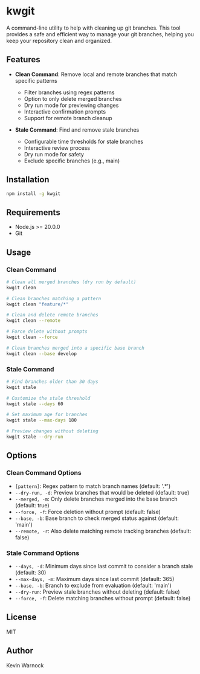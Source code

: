 # kwgit

A command-line utility to help with cleaning up git branches. This tool provides a safe and efficient way to manage your git branches, helping you keep your repository clean and organized.

## Features

- **Clean Command**: Remove local and remote branches that match specific patterns
  - Filter branches using regex patterns
  - Option to only delete merged branches
  - Dry run mode for previewing changes
  - Interactive confirmation prompts
  - Support for remote branch cleanup

- **Stale Command**: Find and remove stale branches
  - Configurable time thresholds for stale branches
  - Interactive review process
  - Dry run mode for safety
  - Exclude specific branches (e.g., main)

## Installation

```bash
npm install -g kwgit
```

## Requirements

- Node.js >= 20.0.0
- Git

## Usage

### Clean Command

```bash
# Clean all merged branches (dry run by default)
kwgit clean

# Clean branches matching a pattern
kwgit clean "feature/*"

# Clean and delete remote branches
kwgit clean --remote

# Force delete without prompts
kwgit clean --force

# Clean branches merged into a specific base branch
kwgit clean --base develop
```

### Stale Command

```bash
# Find branches older than 30 days
kwgit stale

# Customize the stale threshold
kwgit stale --days 60

# Set maximum age for branches
kwgit stale --max-days 180

# Preview changes without deleting
kwgit stale --dry-run
```

## Options

### Clean Command Options

- `[pattern]`: Regex pattern to match branch names (default: '.*')
- `--dry-run, -d`: Preview branches that would be deleted (default: true)
- `--merged, -m`: Only delete branches merged into the base branch (default: true)
- `--force, -f`: Force deletion without prompt (default: false)
- `--base, -b`: Base branch to check merged status against (default: 'main')
- `--remote, -r`: Also delete matching remote tracking branches (default: false)

### Stale Command Options

- `--days, -d`: Minimum days since last commit to consider a branch stale (default: 30)
- `--max-days, -m`: Maximum days since last commit (default: 365)
- `--base, -b`: Branch to exclude from evaluation (default: 'main')
- `--dry-run`: Preview stale branches without deleting (default: false)
- `--force, -f`: Delete matching branches without prompt (default: false)

## License

MIT

## Author

Kevin Warnock
